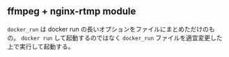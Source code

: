 ## ffmpeg + nginx-rtmp module

`docker_run` は docker run の長いオプションをファイルにまとめただけのもの。
`docker run` して起動するのではなく `docker_run` ファイルを適宜変更した上で実行して起動する。





